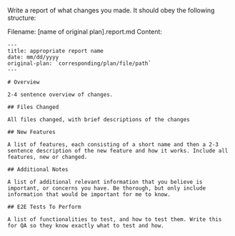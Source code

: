 Write a report of what changes you made. It should obey the following structure:

Filename: [name of original plan].report.md
Content:

```
---
title: appropriate report name
date: mm/dd/yyyy
original-plan: `corresponding/plan/file/path`
---

# Overview

2-4 sentence overview of changes.

## Files Changed

All files changed, with brief descriptions of the changes

## New Features

A list of features, each consisting of a short name and then a 2-3 sentence description of the new feature and how it works. Include all features, new or changed.

## Additional Notes

A list of additional relevant information that you believe is important, or concerns you have. Be thorough, but only include information that would be important for me to know.

## E2E Tests To Perform

A list of functionalities to test, and how to test them. Write this for QA so they know exactly what to test and how.

```